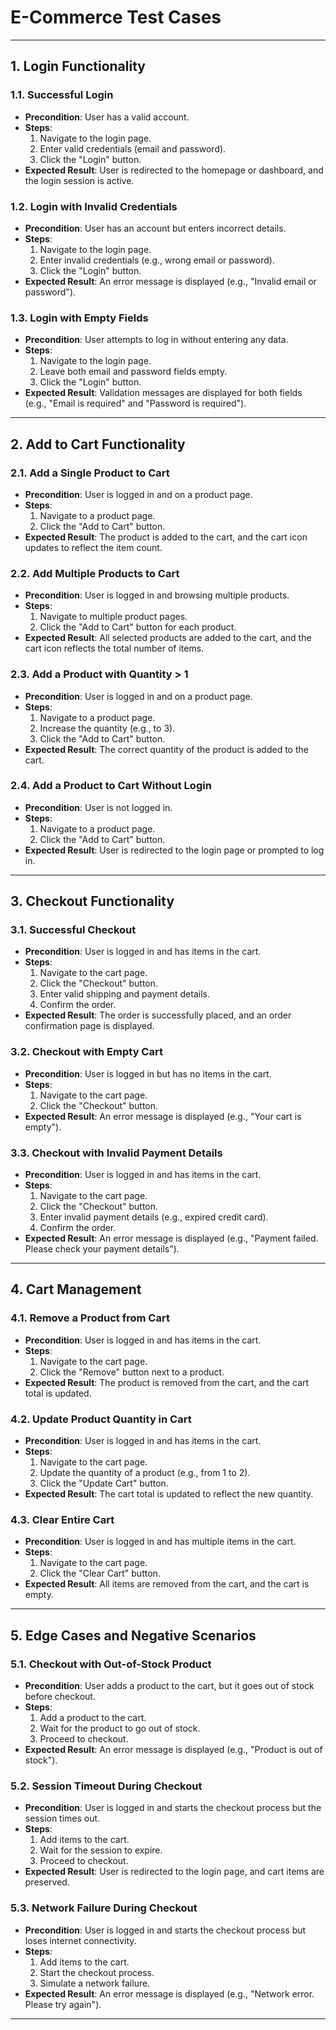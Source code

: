 # E-Commerce Test Cases
---

## 1. Login Functionality

### 1.1. Successful Login
- **Precondition**: User has a valid account.
- **Steps**:
  1. Navigate to the login page.
  2. Enter valid credentials (email and password).
  3. Click the "Login" button.
- **Expected Result**: User is redirected to the homepage or dashboard, and the login session is active.

### 1.2. Login with Invalid Credentials
- **Precondition**: User has an account but enters incorrect details.
- **Steps**:
  1. Navigate to the login page.
  2. Enter invalid credentials (e.g., wrong email or password).
  3. Click the "Login" button.
- **Expected Result**: An error message is displayed (e.g., "Invalid email or password").

### 1.3. Login with Empty Fields
- **Precondition**: User attempts to log in without entering any data.
- **Steps**:
  1. Navigate to the login page.
  2. Leave both email and password fields empty.
  3. Click the "Login" button.
- **Expected Result**: Validation messages are displayed for both fields (e.g., "Email is required" and "Password is required").


---

## 2. Add to Cart Functionality

### 2.1. Add a Single Product to Cart
- **Precondition**: User is logged in and on a product page.
- **Steps**:
  1. Navigate to a product page.
  2. Click the "Add to Cart" button.
- **Expected Result**: The product is added to the cart, and the cart icon updates to reflect the item count.

### 2.2. Add Multiple Products to Cart
- **Precondition**: User is logged in and browsing multiple products.
- **Steps**:
  1. Navigate to multiple product pages.
  2. Click the "Add to Cart" button for each product.
- **Expected Result**: All selected products are added to the cart, and the cart icon reflects the total number of items.

### 2.3. Add a Product with Quantity > 1
- **Precondition**: User is logged in and on a product page.
- **Steps**:
  1. Navigate to a product page.
  2. Increase the quantity (e.g., to 3).
  3. Click the "Add to Cart" button.
- **Expected Result**: The correct quantity of the product is added to the cart.

### 2.4. Add a Product to Cart Without Login
- **Precondition**: User is not logged in.
- **Steps**:
  1. Navigate to a product page.
  2. Click the "Add to Cart" button.
- **Expected Result**: User is redirected to the login page or prompted to log in.

---

## 3. Checkout Functionality

### 3.1. Successful Checkout
- **Precondition**: User is logged in and has items in the cart.
- **Steps**:
  1. Navigate to the cart page.
  2. Click the "Checkout" button.
  3. Enter valid shipping and payment details.
  4. Confirm the order.
- **Expected Result**: The order is successfully placed, and an order confirmation page is displayed.

### 3.2. Checkout with Empty Cart
- **Precondition**: User is logged in but has no items in the cart.
- **Steps**:
  1. Navigate to the cart page.
  2. Click the "Checkout" button.
- **Expected Result**: An error message is displayed (e.g., "Your cart is empty").

### 3.3. Checkout with Invalid Payment Details
- **Precondition**: User is logged in and has items in the cart.
- **Steps**:
  1. Navigate to the cart page.
  2. Click the "Checkout" button.
  3. Enter invalid payment details (e.g., expired credit card).
  4. Confirm the order.
- **Expected Result**: An error message is displayed (e.g., "Payment failed. Please check your payment details").

---

## 4. Cart Management

### 4.1. Remove a Product from Cart
- **Precondition**: User is logged in and has items in the cart.
- **Steps**:
  1. Navigate to the cart page.
  2. Click the "Remove" button next to a product.
- **Expected Result**: The product is removed from the cart, and the cart total is updated.

### 4.2. Update Product Quantity in Cart
- **Precondition**: User is logged in and has items in the cart.
- **Steps**:
  1. Navigate to the cart page.
  2. Update the quantity of a product (e.g., from 1 to 2).
  3. Click the "Update Cart" button.
- **Expected Result**: The cart total is updated to reflect the new quantity.

### 4.3. Clear Entire Cart
- **Precondition**: User is logged in and has multiple items in the cart.
- **Steps**:
  1. Navigate to the cart page.
  2. Click the "Clear Cart" button.
- **Expected Result**: All items are removed from the cart, and the cart is empty.

---

## 5. Edge Cases and Negative Scenarios

### 5.1. Checkout with Out-of-Stock Product
- **Precondition**: User adds a product to the cart, but it goes out of stock before checkout.
- **Steps**:
  1. Add a product to the cart.
  2. Wait for the product to go out of stock.
  3. Proceed to checkout.
- **Expected Result**: An error message is displayed (e.g., "Product is out of stock").

### 5.2. Session Timeout During Checkout
- **Precondition**: User is logged in and starts the checkout process but the session times out.
- **Steps**:
  1. Add items to the cart.
  2. Wait for the session to expire.
  3. Proceed to checkout.
- **Expected Result**: User is redirected to the login page, and cart items are preserved.

### 5.3. Network Failure During Checkout
- **Precondition**: User is logged in and starts the checkout process but loses internet connectivity.
- **Steps**:
  1. Add items to the cart.
  2. Start the checkout process.
  3. Simulate a network failure.
- **Expected Result**: An error message is displayed (e.g., "Network error. Please try again").

---
